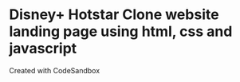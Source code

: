 # Disney+ Hotstar Clone website landing page using html, css and javascript
Created with CodeSandbox
